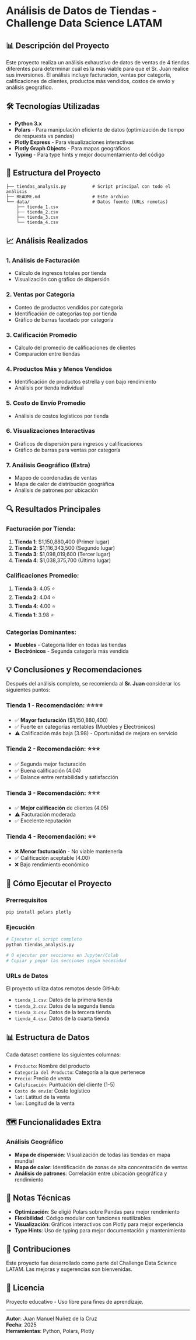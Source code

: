 # Análisis de Datos de Tiendas - Challenge Data Science LATAM

## 📊 Descripción del Proyecto

Este proyecto realiza un análisis exhaustivo de datos de ventas de 4 tiendas diferentes para determinar cuál es la más viable para que el Sr. Juan realice sus inversiones. El análisis incluye facturación, ventas por categoría, calificaciones de clientes, productos más vendidos, costos de envío y análisis geográfico.

## 🛠️ Tecnologías Utilizadas

- **Python 3.x**
- **Polars** - Para manipulación eficiente de datos (optimización de tiempo de respuesta vs pandas)
- **Plotly Express** - Para visualizaciones interactivas
- **Plotly Graph Objects** - Para mapas geográficos
- **Typing** - Para type hints y mejor documentamiento del código

## 📁 Estructura del Proyecto

```
├── tiendas_analysis.py          # Script principal con todo el análisis
├── README.md                    # Este archivo
└── data/                        # Datos fuente (URLs remotas)
    ├── tienda_1.csv
    ├── tienda_2.csv
    ├── tienda_3.csv
    └── tienda_4.csv
```

## 📈 Análisis Realizados

### 1. **Análisis de Facturación**
- Cálculo de ingresos totales por tienda
- Visualización con gráfico de dispersión

### 2. **Ventas por Categoría**
- Conteo de productos vendidos por categoría
- Identificación de categorías top por tienda
- Gráfico de barras facetado por categoría

### 3. **Calificación Promedio**
- Cálculo del promedio de calificaciones de clientes
- Comparación entre tiendas

### 4. **Productos Más y Menos Vendidos**
- Identificación de productos estrella y con bajo rendimiento
- Análisis por tienda individual

### 5. **Costo de Envío Promedio**
- Análisis de costos logísticos por tienda

### 6. **Visualizaciones Interactivas**
- Gráficos de dispersión para ingresos y calificaciones
- Gráfico de barras para ventas por categoría

### 7. **Análisis Geográfico (Extra)**
- Mapeo de coordenadas de ventas
- Mapa de calor de distribución geográfica
- Análisis de patrones por ubicación

## 🔍 Resultados Principales

### Facturación por Tienda:
1. **Tienda 1**: $1,150,880,400 (Primer lugar)
2. **Tienda 2**: $1,116,343,500 (Segundo lugar)
3. **Tienda 3**: $1,098,019,600 (Tercer lugar)
4. **Tienda 4**: $1,038,375,700 (Último lugar)

### Calificaciones Promedio:
1. **Tienda 3**: 4.05 ⭐
2. **Tienda 2**: 4.04 ⭐
3. **Tienda 4**: 4.00 ⭐
4. **Tienda 1**: 3.98 ⭐

### Categorías Dominantes:
- **Muebles** - Categoría líder en todas las tiendas
- **Electrónicos** - Segunda categoría más vendida

## 💡 Conclusiones y Recomendaciones

Después del análisis completo, se recomienda al **Sr. Juan** considerar los siguientes puntos:

### **Tienda 1** - Recomendación: ⭐⭐⭐⭐
- ✅ **Mayor facturación** ($1,150,880,400)
- ✅ Fuerte en categorías rentables (Muebles y Electrónicos)
- ⚠️ Calificación más baja (3.98) - Oportunidad de mejora en servicio

### **Tienda 2** - Recomendación: ⭐⭐⭐
- ✅ Segunda mejor facturación
- ✅ Buena calificación (4.04)
- ✅ Balance entre rentabilidad y satisfacción

### **Tienda 3** - Recomendación: ⭐⭐⭐
- ✅ **Mejor calificación** de clientes (4.05)
- ⚠️ Facturación moderada
- ✅ Excelente reputación

### **Tienda 4** - Recomendación: ⭐⭐
- ❌ **Menor facturación** - No viable mantenerla
- ✅ Calificación aceptable (4.00)
- ❌ Bajo rendimiento económico

## 🚀 Cómo Ejecutar el Proyecto

### Prerrequisitos
```bash
pip install polars plotly
```

### Ejecución
```python
# Ejecutar el script completo
python tiendas_analysis.py

# O ejecutar por secciones en Jupyter/Colab
# Copiar y pegar las secciones según necesidad
```

### URLs de Datos
El proyecto utiliza datos remotos desde GitHub:
- `tienda_1.csv`: Datos de la primera tienda
- `tienda_2.csv`: Datos de la segunda tienda  
- `tienda_3.csv`: Datos de la tercera tienda
- `tienda_4.csv`: Datos de la cuarta tienda

## 📊 Estructura de Datos

Cada dataset contiene las siguientes columnas:
- `Producto`: Nombre del producto
- `Categoría del Producto`: Categoría a la que pertenece
- `Precio`: Precio de venta
- `Calificación`: Puntuación del cliente (1-5)
- `Costo de envío`: Costo logístico
- `lat`: Latitud de la venta
- `lon`: Longitud de la venta

## 🗺️ Funcionalidades Extra

### Análisis Geográfico
- **Mapa de dispersión**: Visualización de todas las tiendas en mapa mundial
- **Mapa de calor**: Identificación de zonas de alta concentración de ventas
- **Análisis de patrones**: Correlación entre ubicación geográfica y rendimiento

## 📝 Notas Técnicas

- **Optimización**: Se eligió Polars sobre Pandas para mejor rendimiento
- **Flexibilidad**: Código modular con funciones reutilizables
- **Visualización**: Gráficos interactivos con Plotly para mejor experiencia
- **Type Hints**: Uso de typing para mejor documentación y mantenimiento

## 🤝 Contribuciones

Este proyecto fue desarrollado como parte del Challenge Data Science LATAM. Las mejoras y sugerencias son bienvenidas.

## 📄 Licencia

Proyecto educativo - Uso libre para fines de aprendizaje.

---

**Autor**: Juan Manuel Nuñez de la Cruz  
**Fecha**: 2025  
**Herramientas**: Python, Polars, Plotly